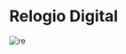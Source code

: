 # Relogio Digital

![re](https://user-images.githubusercontent.com/67024271/216356946-ca7cfeb7-51bb-4af2-a954-57520434ae88.png)
